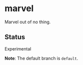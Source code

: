 # marvel

Marvel out of no thing.

## Status

Experimental

**Note**: The default branch is `default`.
